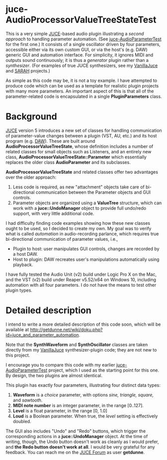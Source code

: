 # juce-AudioProcessorValueTreeStateTest
This is a very simple [JUCE](https://www.juce.com)-based audio plugin illustrating a *second approach* to handling parameter automation. (See [juce-AudioParameterTest](https://github.com/getdunne/juce-AudioParameterTest) for the first one.) It consists of a single oscillator driven by four parameters, accessible either via its own custom GUI, or via the host's (e.g. DAW) generic GUI and automation interface. For simplicity, it ignores MIDI and outputs sound continuously; it is thus a *generator* plugin rather than a *synthesizer*. (For examples of true JUCE synthesizers, see my [VanillaJuce](https://github.com/getdunne/VanillaJuce) and [SARAH](https://github.com/getdunne/SARAH) projects.)

As simple as this code may be, it is not a toy example. I have attempted to produce code which can be used as a template for realistic plugin projects with many more parameters. An important aspect of this is that all of the parameter-related code is encapsulated in a single **PluginParameters** class.

# Background #
[JUCE](https://www.juce.com) version 5 introduces a new set of classes for handling communication of parameter-value changes between a plugin (VST, AU, etc.) and its host program (e.g. [DAW](https://en.wikipedia.org/wiki/Digital_audio_workstation)). These are built around **AudioProcessorValueTreeState**, whose definition includes a number of related classes for small objects such as Listeners, and an entirely new class, **AudioProcessorValueTreeState::Parameter** which essentially replaces the older class **AudioParameter** and its subclasses.

**AudioProcessorValueTreeState** and related classes offer two advantages over the older approach:
1. Less code is required, as new "attachment" objects take care of bi-directional communication between the Parameter objects and GUI controls.
2. Parameter objects are organized using a **ValueTree** structure, which can work with a **juce::UndoManager** object to provide full undo/redo support, with very little additional code.

I had difficulty finding code examples showing how these new classes ought to be used, so I decided to create my own. My goal was to verify what is called *automation* in audio-recording parlance, which requires true bi-directional communication of parameter values, i.e.,
- Plugin to host: user manipulates GUI controls, changes are recorded by a host DAW.
- Host to plugin: DAW recreates user's manipulations automatically using playback.

I have fully tested the Audio Unit (v2) build under Logic Pro X on the Mac, and the VST (v2) build under Reaper v5.52/x64 on Windows 10, including automation with all four parameters. I do not have the means to test other plugin types.

# Detailed description #

I intend to write a more detailed description of this code soon, which will be available at http://getdunne.net/wiki/doku.php?id=juce_and_parameter_automation.

Note that the **SynthWaveform** and **SynthOscillator** classes are taken directly from my [VanillaJuce](https://github.com/getdunne/VanillaJuce) synthesizer-plugin code; they are not new to this project.

I encourage you to compare this code with my earlier [juce-AudioParameterTest](https://github.com/getdunne/juce-AudioParameterTest) project, which I used as the starting point for this one. By design, the two plugins are almost identical.

This plugin has exactly four parameters, illustrating four distinct data types:
1. **Waveform** is a *choice* parameter, with options *sine, triangle, square,* and *sawtooth*.
2. **MIDI note number** is an integer parameter, in the range [0..127].
3. **Level** is a float parameter, in the range [0, 1.0]
4. **Loud** is a Boolean parameter. When true, the *level* setting is effectively doubled.

The GUI also includes "Undo" and "Redo" buttons, which trigger the corresponding actions in a **juce::UndoManager** object. At the time of writing, though, the Undo button doesn't work as cleanly as I would prefer, and **the Redo button doesn't work at all**. I would be very grateful for any feedback. You can reach me on the [JUCE Forum](https://forum.juce.com/) as user **getdunne**.
